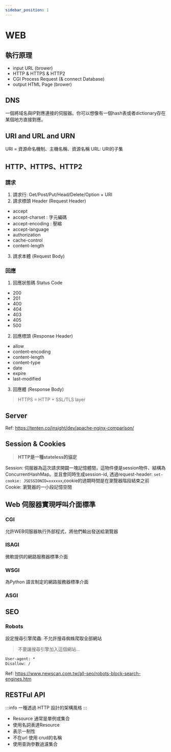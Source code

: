 ```yaml
---
sidebar_position: 1
---
```

# WEB
## 執行原理
- input URL (brower)
- HTTP & HTTPS & HTTP2
- CGI Process Request (& connect Database)
- output HTML Page (brower)

## DNS
一個將域名與IP對應連接的伺服器。你可以想像有一個hash表或者dictionary存在某個地方直接對應。

## URI and URL and URN
URI = 資源命名機制、主機名稱、資源名稱
URL: URI的子集

## HTTP、HTTPS、HTTP2
### 請求
1. 請求行: Get/Post/Put/Head/Delete/Option + URI
2. 請求標頭 Header (Request Header)
- accept
- accept-charset : 字元編碼
- accept-encoding : 壓縮
- accept-language
- authorization
- cache-control
- content-length
3. 請求本體 (Request Body)

### 回應
1. 回應狀態碼 Status Code
- 200
- 201
- 400
- 404
- 403
- 405
- 500
2. 回應標頭 (Response Header)
- allow
- content-encoding
- content-length
- content-type
- date
- expire
- last-modified

3. 回應體 (Response Body)

> HTTPS = HTTP + SSL/TLS layer

## Server
Ref: https://tenten.co/insight/dev/apache-nginx-comparison/

## Session & Cookies
> **HTTP是一種stateless的協定**

Session: 伺服器為這次請求開闢一塊記憶體間，這物件便是session物件、結構為ConcurrentHashMap。並且會同時生成session-id, 透過request-header: `set-cookie: JSESSIONID=xxxxxx`,cookie的過期時間是在瀏覽器階段結束之前
Cookie: 瀏覽器的一小段記憶空間

## Web 伺服器實現呼叫介面標準
### CGI
允許WEB伺服器執行外部程式，將他們輸出發送給瀏覽器
### ISAGI
微軟提供的網路服務器標準介面
### WSGI
為Python 語言制定的網路服務器標準介面
### ASGI

## SEO
### Robots
設定搜尋引擎爬蟲: 不允許搜尋蜘蛛爬取全部網站
> 不要讓搜尋引擎加入這個網站...

```txt title=robots.txt
User-agent: *
Disallow: /
```
Ref: https://www.newscan.com.tw/all-seo/robots-block-search-engines.htm

## RESTFul API
:::info
一種透過 HTTP 設計的架構風格
:::
- Resource 通常是單例或集合
- 使用名詞表達Resource
- 表示一制性
- 不在url 使用 crud的名稱
- 使用查詢參數過濾集合